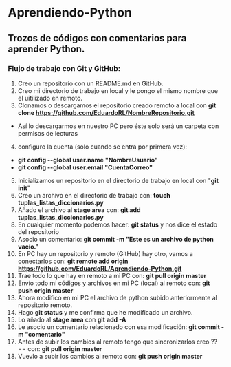 Aprendiendo-Python
==================

## Trozos de códigos con comentarios para aprender Python.

### Flujo de trabajo con Git y GitHub:
1. Creo un repositorio con un README.md en GitHub.
2. Creo mi directorio de trabajo en local y le pongo el mismo nombre que el uitilizado en remoto.
3. Clonamos o descargamos el repositorio creado remoto a local con **git clone https://github.com/EduardoRL/NombreRepositorio.git**
  + Así lo descargarmos en nuestro PC pero éste solo será un carpeta con permisos de lecturas
4. configuro la cuenta (solo cuando se entra por primera vez):
  + **git config --global user.name "NombreUsuario"**
  + **git config --global user.email "CuentaCorreo"**
5. Inicializamos un repositorio en el directorio de trabajo en local con "**git init**" 
6. Creo un archivo en el directorio de trabajo con: **touch tuplas_listas_diccionarios.py**
7. Añado el archivo al **stage area** con: **git add tuplas_listas_diccionarios.py**
8. En cualquier momento podemos hacer: **git status** y nos dice el estado del repositorio
9. Asocio un comentario: **git commit -m "Este es un archivo de python vacío."**
10.  En PC hay un repositorio y remoto (GitHub) hay otro, vamos a conectarlos con: **git remote add origin https://github.com/EduardoRL/Aprendiendo-Python.git**
11. Trae todo lo que hay en remoto a mi PC con: **git pull origin master**
12. Envío todo mi códigos y archivos en mi PC (local) al remoto con: **git push origin master**
13. Ahora modifico en mi PC el archivo de python subido anteriormente al repositorio remoto.
14. Hago **git status** y me confirma que he modificado un archivo.
15. Lo añado al **stage area** con **git add -A**
16. Le asocio un comentario relacionado con esa modificación: **git commit -m "comentario"**
17. Antes de subir los cambios al remoto tengo que sincronizarlos creo ?? ¬¬ con: **git pull origin master**
18. Vuevlo a subir los cambios al remoto con: **git push origin master** 
